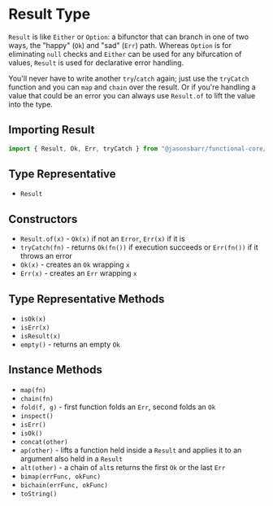 # Result Type

`Result` is like `Either` or `Option`: a bifunctor that can branch in one of two ways, the "happy" (`Ok`) and "sad" (`Err`) path. Whereas `Option` is for eliminating `null` checks and `Either` can be used for any bifurcation of values, `Result` is used for declarative error handling.

You'll never have to write another `try`/`catch` again; just use the `tryCatch` function and you can `map` and `chain` over the result. Or if you're handling a value that could be an error you can always use `Result.of` to lift the value into the type.

## Importing Result

```js
import { Result, Ok, Err, tryCatch } from "@jasonsbarr/functional-core/lib/types/Result";
```

## Type Representative

- `Result`

## Constructors

- `Result.of(x)` - `Ok(x)` if not an `Error`, `Err(x)` if it is
- `tryCatch(fn)` - returns `Ok(fn())` if execution succeeds or `Err(fn())` if it throws an error
- `Ok(x)` - creates an `Ok` wrapping `x`
- `Err(x)` - creates an `Err` wrapping `x`

## Type Representative Methods

- `isOk(x)`
- `isErr(x)`
- `isResult(x)`
- `empty()` - returns an empty `Ok`

## Instance Methods

- `map(fn)`
- `chain(fn)`
- `fold(f, g)` - first function folds an `Err`, second folds an `Ok`
- `inspect()`
- `isErr()`
- `isOk()`
- `concat(other)`
- `ap(other)` - lifts a function held inside a `Result` and applies it to an argument also held in a `Result`
- `alt(other)` - a chain of `alt`s returns the first `Ok` or the last `Err`
- `bimap(errFunc, okFunc)`
- `bichain(errFunc, okFunc)`
- `toString()`
